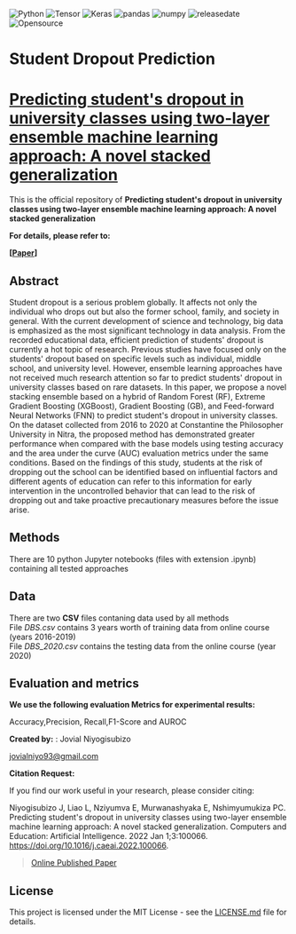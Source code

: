 ![Python](https://img.shields.io/badge/Python-v3.7-blue)
![Tensor](https://img.shields.io/badge/TensorFlow-V2.9.1-orange)
![Keras](https://img.shields.io/badge/Keras-V2.7-brightgreen)
![pandas](https://img.shields.io/badge/Pandas-V1.4.2-ff69b4)
![numpy](https://img.shields.io/badge/%E2%80%8ENumpy-V1.20.2-success)
![releasedate](https://img.shields.io/badge/release%20date-July%202022-red)
![Opensource](https://img.shields.io/badge/OpenSource-Yes!-6f42c1)

# Student Dropout Prediction

# [Predicting student's dropout in university classes using two-layer ensemble machine learning approach: A novel stacked generalization](https://pdf.sciencedirectassets.com/778123/1-s2.0-S2666920X21X00021/1-s2.0-S2666920X22000212/main.pdf?X-Amz-Security-Token=IQoJb3JpZ2luX2VjELz%2F%2F%2F%2F%2F%2F%2F%2F%2F%2FwEaCXVzLWVhc3QtMSJIMEYCIQCJNPkpwgiE3T6a9RkLxl7PJ00sQM4iiPMJLxblTqcm%2BwIhAPw7Oy0fKGehPY%2FeskIWVxzzz3UylC4i0y%2B7NffNXaZcKrIFCEUQBRoMMDU5MDAzNTQ2ODY1Igx3DKFYVVGGSwnu7W8qjwUTn1YwzV6ZdnJczdyucf%2FVXVl%2FM5AVAfyVivJviswOFTdkLSON%2FBEtG1lcWliYN4FSpyI47Y%2BD6Sm6dJ6D6FBbaEyIHOoz44wVUOW8VDRbtUxBuZTqk%2FlczgDu1TDS%2BmQikPWSP8R%2FqKwv6WWZNBceReXdRX9z%2BHKpwyHKsueUbuqWM6cs07BEDXmZlYgV5mfZjbg4PzUJEuPo7WXBmgW3WMe%2BTgPHg7rSCyDcRC%2BqE17Is8ClLvkM7hUZ2BIUkOhRdLLXfQ56Eixszp5Lfna0nMzWqC%2F5UE4tyXNY4DwCRKOhml7Wb5FoLQUvTRCaTc7ueKgEoPip2i62pET7eJqfvrmHzUrhXbclKRvPVs8NIpiJYRRlTPyhxh5C1ljrb10IfeNnCy5lJTrdk68QSTZwuNskz6Q0M4UTc2%2Bx1Mu0bgy0FPytbVAjA7iYiPTR1Zf%2FfCFDe5dZWsAJ%2BF9hLywV8Up1qT2nhvTy%2F9gurXb2OzLVtZZ89McxqACZ%2B9%2Bjto8JPcTptF0tXXpSccTNHgcZLM%2FxByXoYEg2mMYTsQLVWBin44%2BTm%2BXWLuzK6aZjQbfLGKKFXy5a048Gfg6%2B%2Fnuy5arcAfaH8bLy872PIOYGZHvUIdaexWGNKJF214BSxxHvxLedGoy9umDLRXiekV7piJvX7wJNhLdLYZH3%2FL9vmvkvhtX%2BuoW8KvvSsa56q%2FnFoYjSb9PELOdI4G%2FpT6PEbXl0cJH3xLZWU3dozQS%2Bu6h%2FwMVXa0iOgsrFm460m1C2nd4k9uhyKqihHnhK2803GbcUWLS8WQ6weOcngpgyDGcg6AxeZ5wICKvkST%2F7xYmeKU4StaE3zbClZQMhMJDIRAZLibua4TUr%2FNxXHTyiMPuqz6UGOrABAD%2F1iGgbVTIMWqWY2ABJpsWHa5ymt%2FKO7mHsIfOS2ntiiERpu8WV2qcKj8cQjTNHh9UMnm8n9Aj60uW0CfknYYus3xfyWqYaIATH6bK7Tu2cZJDXc6OVQFDFrnePAlmFTu0DP1wSCGQmh6qY99GTEsgBooRcsl5lwxsb6qwWYaUTIIgVZv4CHeFAtm5EaSOsjTB6NNEdAd80o3S4XAn6BIBg7xLx8SLFnWPBfQ0a0xs%3D&X-Amz-Algorithm=AWS4-HMAC-SHA256&X-Amz-Date=20230716T133023Z&X-Amz-SignedHeaders=host&X-Amz-Expires=300&X-Amz-Credential=ASIAQ3PHCVTY3ETAHIXS%2F20230716%2Fus-east-1%2Fs3%2Faws4_request&X-Amz-Signature=557740f3f883f2980fd39989958815bb3f6da3d60e512b986316d241e3b44d6f&hash=e5fc03cf39351ca693d9f38dca238e89780c6208892622984f385fab3e59603a&host=68042c943591013ac2b2430a89b270f6af2c76d8dfd086a07176afe7c76c2c61&pii=S2666920X22000212&tid=spdf-78fd70bc-abe5-46e4-b5ae-d8fe3cddd84d&sid=378fc1666743a044fb388171fa244f49d63dgxrqa&type=client&tsoh=d3d3LnNjaWVuY2VkaXJlY3QuY29t&ua=1015520a5303585c5655&rr=7e7a9977fe1c28f8&cc=us)


This is the official repository of **Predicting student's dropout in university classes using two-layer ensemble machine learning approach: A novel stacked generalization** 




**For details, please refer to:**

**[[Paper](https://www.sciencedirect.com/science/article/pii/S2666920X22000212)]** 



## Abstract

Student dropout is a serious problem globally. It affects not only the individual who drops out but also the former school, family, and society in general. With the current development of science and technology, big data is emphasized as the most significant technology in data analysis. From the recorded educational data, efficient prediction of students' dropout is currently a hot topic of research. Previous studies have focused only on the students' dropout based on specific levels such as individual, middle school, and university level. However, ensemble learning approaches have not received much research attention so far to predict students' dropout in university classes based on rare datasets. In this paper, we propose a novel stacking ensemble based on a hybrid of Random Forest (RF), Extreme Gradient Boosting (XGBoost), Gradient Boosting (GB), and Feed-forward Neural Networks (FNN) to predict student's dropout in university classes. On the dataset collected from 2016 to 2020 at Constantine the Philosopher University in Nitra, the proposed method has demonstrated greater performance when compared with the base models using testing accuracy and the area under the curve (AUC) evaluation metrics under the same conditions. Based on the findings of this study, students at the risk of dropping out the school can be identified based on influential factors and different agents of education can refer to this information for early intervention in the uncontrolled behavior that can lead to the risk of dropping out and take proactive precautionary measures before the issue arise.


## Methods
There are 10 python Jupyter notebooks (files with extension .ipynb) containing all tested approaches

## Data
There are two **CSV** files contaning data used by all methods  
File *DBS.csv* contains 3 years worth of training data from online course (years 2016-2019)  
File *DBS_2020.csv* contains the testing data from the online course (year 2020)  

## Evaluation and metrics

**We use the following evaluation Metrics for experimental results:**

 Accuracy,Precision, Recall,F1-Score and AUROC


**Created by:** : Jovial Niyogisubizo 

jovialniyo93@gmail.com


**Citation Request:** 

If you find our work useful in your research, please consider citing:

Niyogisubizo J, Liao L, Nziyumva E, Murwanashyaka E, Nshimyumukiza PC. Predicting student's dropout in university classes using two-layer ensemble machine learning approach: A novel stacked generalization. Computers and Education: Artificial Intelligence. 2022 Jan 1;3:100066. https://doi.org/10.1016/j.caeai.2022.100066.


>[Online Published Paper](https://pdf.sciencedirectassets.com/778123/1-s2.0-S2666920X21X00021/1-s2.0-S2666920X22000212/main.pdf?X-Amz-Security-Token=IQoJb3JpZ2luX2VjELz%2F%2F%2F%2F%2F%2F%2F%2F%2F%2FwEaCXVzLWVhc3QtMSJIMEYCIQCJNPkpwgiE3T6a9RkLxl7PJ00sQM4iiPMJLxblTqcm%2BwIhAPw7Oy0fKGehPY%2FeskIWVxzzz3UylC4i0y%2B7NffNXaZcKrIFCEUQBRoMMDU5MDAzNTQ2ODY1Igx3DKFYVVGGSwnu7W8qjwUTn1YwzV6ZdnJczdyucf%2FVXVl%2FM5AVAfyVivJviswOFTdkLSON%2FBEtG1lcWliYN4FSpyI47Y%2BD6Sm6dJ6D6FBbaEyIHOoz44wVUOW8VDRbtUxBuZTqk%2FlczgDu1TDS%2BmQikPWSP8R%2FqKwv6WWZNBceReXdRX9z%2BHKpwyHKsueUbuqWM6cs07BEDXmZlYgV5mfZjbg4PzUJEuPo7WXBmgW3WMe%2BTgPHg7rSCyDcRC%2BqE17Is8ClLvkM7hUZ2BIUkOhRdLLXfQ56Eixszp5Lfna0nMzWqC%2F5UE4tyXNY4DwCRKOhml7Wb5FoLQUvTRCaTc7ueKgEoPip2i62pET7eJqfvrmHzUrhXbclKRvPVs8NIpiJYRRlTPyhxh5C1ljrb10IfeNnCy5lJTrdk68QSTZwuNskz6Q0M4UTc2%2Bx1Mu0bgy0FPytbVAjA7iYiPTR1Zf%2FfCFDe5dZWsAJ%2BF9hLywV8Up1qT2nhvTy%2F9gurXb2OzLVtZZ89McxqACZ%2B9%2Bjto8JPcTptF0tXXpSccTNHgcZLM%2FxByXoYEg2mMYTsQLVWBin44%2BTm%2BXWLuzK6aZjQbfLGKKFXy5a048Gfg6%2B%2Fnuy5arcAfaH8bLy872PIOYGZHvUIdaexWGNKJF214BSxxHvxLedGoy9umDLRXiekV7piJvX7wJNhLdLYZH3%2FL9vmvkvhtX%2BuoW8KvvSsa56q%2FnFoYjSb9PELOdI4G%2FpT6PEbXl0cJH3xLZWU3dozQS%2Bu6h%2FwMVXa0iOgsrFm460m1C2nd4k9uhyKqihHnhK2803GbcUWLS8WQ6weOcngpgyDGcg6AxeZ5wICKvkST%2F7xYmeKU4StaE3zbClZQMhMJDIRAZLibua4TUr%2FNxXHTyiMPuqz6UGOrABAD%2F1iGgbVTIMWqWY2ABJpsWHa5ymt%2FKO7mHsIfOS2ntiiERpu8WV2qcKj8cQjTNHh9UMnm8n9Aj60uW0CfknYYus3xfyWqYaIATH6bK7Tu2cZJDXc6OVQFDFrnePAlmFTu0DP1wSCGQmh6qY99GTEsgBooRcsl5lwxsb6qwWYaUTIIgVZv4CHeFAtm5EaSOsjTB6NNEdAd80o3S4XAn6BIBg7xLx8SLFnWPBfQ0a0xs%3D&X-Amz-Algorithm=AWS4-HMAC-SHA256&X-Amz-Date=20230716T133023Z&X-Amz-SignedHeaders=host&X-Amz-Expires=300&X-Amz-Credential=ASIAQ3PHCVTY3ETAHIXS%2F20230716%2Fus-east-1%2Fs3%2Faws4_request&X-Amz-Signature=557740f3f883f2980fd39989958815bb3f6da3d60e512b986316d241e3b44d6f&hash=e5fc03cf39351ca693d9f38dca238e89780c6208892622984f385fab3e59603a&host=68042c943591013ac2b2430a89b270f6af2c76d8dfd086a07176afe7c76c2c61&pii=S2666920X22000212&tid=spdf-78fd70bc-abe5-46e4-b5ae-d8fe3cddd84d&sid=378fc1666743a044fb388171fa244f49d63dgxrqa&type=client&tsoh=d3d3LnNjaWVuY2VkaXJlY3QuY29t&ua=1015520a5303585c5655&rr=7e7a9977fe1c28f8&cc=us)




## License ##
This project is licensed under the MIT License - see the [LICENSE.md](LICENSE.md) file for details.



  
